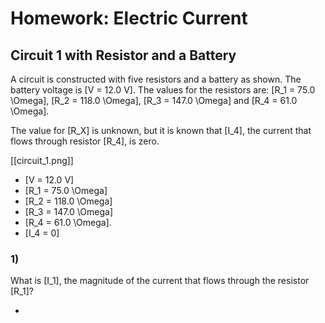 # Homework: Electric Current

## Circuit 1 with Resistor and a Battery

A circuit is constructed with five resistors and a battery as shown. 
The battery voltage is \[V = 12.0 V\]. The values for the resistors 
are: \[R_1 = 75.0 \Omega\], \[R_2 = 118.0 \Omega\], \[R_3 = 147.0 \Omega\]
and \[R_4 = 61.0 \Omega\].

The value for \[R_X\] is unknown, but it is known that \[I_4\], 
the current that flows through resistor \[R_4\], is zero.

[[circuit_1.png]]


* \[V = 12.0 V\]
* \[R_1 = 75.0 \Omega\] 
* \[R_2 = 118.0 \Omega\] 
* \[R_3 = 147.0 \Omega\]
* \[R_4 = 61.0 \Omega\]. 
* \[I_4 = 0\]

### 1)
What is \[I_1\], the magnitude of the current that flows through the resistor \[R_1\]?

* 